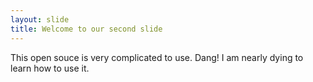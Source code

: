 ```yaml
---
layout: slide
title: Welcome to our second slide
---
```

This open souce is very complicated to use. Dang! I am nearly dying to learn how to use it.
